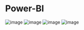 # Power-BI
![image](https://github.com/user-attachments/assets/c9ba6111-873a-4de5-872a-1e470f06672d)
![image](https://github.com/user-attachments/assets/86eadfa5-15af-4fb9-bd91-c7ca53db76b5)
![image](https://github.com/user-attachments/assets/7439f8f0-0654-4f2b-bbfe-a034ad220dba)
![image](https://github.com/user-attachments/assets/944a065c-ccc5-4017-bd30-eee00c1ff880)

